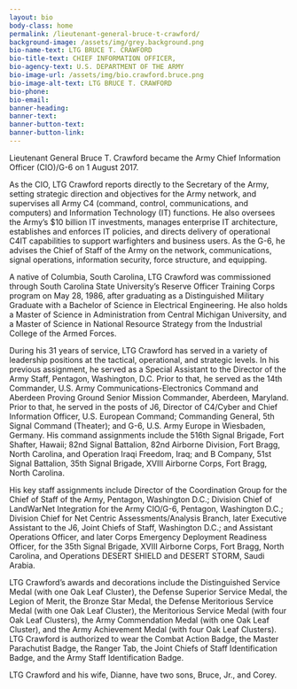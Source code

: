 ```yaml
---
layout: bio
body-class: home
permalink: /lieutenant-general-bruce-t-crawford/
background-image: /assets/img/grey.background.png
bio-name-text: LTG BRUCE T. CRAWFORD
bio-title-text: CHIEF INFORMATION OFFICER,
bio-agency-text: U.S. DEPARTMENT OF THE ARMY
bio-image-url: /assets/img/bio.crawford.bruce.png
bio-image-alt-text: LTG BRUCE T. CRAWFORD
bio-phone: 
bio-email: 
banner-heading: 
banner-text: 
banner-button-text: 
banner-button-link: 
---
```

Lieutenant General Bruce T. Crawford became the Army Chief Information Officer (CIO)/G-6 on 1 August 2017.

As the CIO, LTG Crawford reports directly to the Secretary of the Army, setting strategic direction and objectives for the Army network, and supervises all Army C4 (command, control, communications, and computers) and Information Technology (IT) functions. He also oversees the Army’s $10 billion IT investments, manages enterprise IT architecture, establishes and enforces IT policies, and directs delivery of operational C4IT capabilities to support warfighters and business users. As the G-6, he advises the Chief of Staff of the Army on the network, communications, signal operations, information security, force structure, and equipping.

A native of Columbia, South Carolina, LTG Crawford was commissioned through South Carolina State University’s Reserve Officer Training Corps program on May 28, 1986, after graduating as a Distinguished Military Graduate with a Bachelor of Science in Electrical Engineering. He also holds a Master of Science in Administration from Central Michigan University, and a Master of Science in National Resource Strategy from the Industrial College of the Armed Forces.

During his 31 years of service, LTG Crawford has served in a variety of leadership positions at the tactical, operational, and strategic levels. In his previous assignment, he served as a Special Assistant to the Director of the Army Staff, Pentagon, Washington, D.C. Prior to that, he served as the 14th Commander, U.S. Army Communications-Electronics Command and Aberdeen Proving Ground Senior Mission Commander, Aberdeen, Maryland. Prior to that, he served in the posts of J6, Director of C4/Cyber and Chief Information Officer, U.S. European Command; Commanding General, 5th Signal Command (Theater); and G-6, U.S. Army Europe in Wiesbaden, Germany. His command assignments include the 516th Signal Brigade, Fort Shafter, Hawaii; 82nd Signal Battalion, 82nd Airborne Division, Fort Bragg, North Carolina, and Operation Iraqi Freedom, Iraq; and B Company, 51st Signal Battalion, 35th Signal Brigade, XVIII Airborne Corps, Fort Bragg, North Carolina.

His key staff assignments include Director of the Coordination Group for the Chief of Staff of the Army, Pentagon, Washington D.C.; Division Chief of LandWarNet Integration for the Army CIO/G-6, Pentagon, Washington D.C.; Division Chief for Net Centric Assessments/Analysis Branch, later Executive Assistant to the J6, Joint Chiefs of Staff, Washington D.C.; and Assistant Operations Officer, and later Corps Emergency Deployment Readiness Officer, for the 35th Signal Brigade, XVIII Airborne Corps, Fort Bragg, North Carolina, and Operations DESERT
SHIELD and DESERT STORM, Saudi Arabia.

LTG Crawford’s awards and decorations include the Distinguished Service Medal (with one Oak Leaf Cluster), the Defense Superior Service Medal, the Legion of Merit, the Bronze Star Medal, the Defense Meritorious Service Medal (with one Oak Leaf Cluster), the Meritorious Service Medal (with four Oak Leaf Clusters), the Army Commendation Medal (with one Oak Leaf Cluster), and the Army Achievement Medal (with four Oak Leaf Clusters). LTG Crawford is authorized to wear the Combat Action Badge, the Master Parachutist Badge, the Ranger Tab, the Joint Chiefs of Staff Identification Badge, and the Army Staff Identification Badge.

LTG Crawford and his wife, Dianne, have two sons, Bruce, Jr., and Corey.
